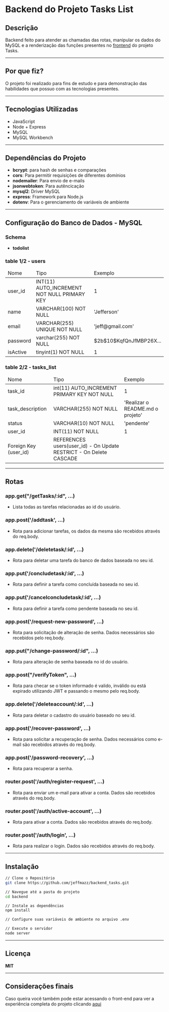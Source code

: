 # Backend do Projeto Tasks List

## Descrição
Backend feito para atender as chamadas das rotas, manipular os dados do MySQL e a renderização das funções presentes no [frontend](https://github.com/jeffmazz/frontend_tasks) do projeto Tasks.

---

## Por que fiz?
O projeto foi realizado para fins de estudo e para demonstração das habilidades que possuo com as tecnologias presentes.

---

## Tecnologias Utilizadas
- JavaScript
- Node + Express
- MySQL
- MySQL Workbench

---

## Dependências do Projeto
- **bcrypt**: para hash de senhas e comparações
- **cors**: Para permitir requisições de diferentes domínios
- **nodemailer**: Para envio de e-mails
- **jsonwebtoken**: Para autêncicação
- **mysql2**: Driver MySQL
- **express**: Framework para Node.js
- **dotenv**: Para o gerenciamento de variáveis de ambiente

---

## Configuração do Banco de Dados - MySQL

### Schema
- **todolist**

### table 1/2 - **users**

<table>
	<thead>
		<tr>
  			<td> Nome </td>
  			<td> Tipo </td>
  			<td> Exemplo </td>
		</tr>
  	</thead>
  	<tr>
  		<td> user_id </td>
    	<td> INT(11) AUTO_INCREMENT NOT NULL PRIMARY KEY </td>
    	<td> 1 </td>
  	</tr>
  	<tr>
  		<td> name </td>
    	<td> VARCHAR(100) NOT NULL </td>
    	<td> 'Jefferson' </td>
  	</tr>
  	<tr>
  		<td> email </td>
    	<td> VARCHAR(255) UNIQUE NOT NULL </td>
    	<td> 'jeff@gmail.com' </td>
  	</tr>
  	<tr>
  		<td> password </td>
    	<td> varchar(255) NOT NULL </td>
    	<td> $2b$10$KqfQnJfMBP26X... </td>
  	</tr>
  	<tr>
  		<td> isActive </td>
    	<td> tinyint(1) NOT NULL  </td>
    	<td> 1 </td>
  	</tr>
</table>

### table 2/2 - **tasks_list**

<table>
    <thead>
        <tr>
            <td> Nome </td>
            <td> Tipo </td>
            <td> Exemplo </td>
        </tr>
    </thead>
    <tr>
        <td> task_id </td>
        <td> int(11) AUTO_INCREMENT PRIMARY KEY NOT NULL</td>
        <td> 1 </td>
    </tr>
    <tr>
        <td> task_description  </td>
        <td> VARCHAR(255) NOT NULL </td>
        <td> 'Realizar o README.md o projeto'  </td>
    </tr>
    <tr>
        <td> status </td>
        <td> VARCHAR(10) NOT NULL </td>
        <td> 'pendente' </td>
    </tr>
    <tr>
        <td> user_id </td>
        <td> INT(11) NOT NULL </td>
        <td> 1 </td>
    </tr>
    <tr>
        <td> Foreign Key (user_id) </td>
        <td> REFERENCES users(user_id) - On Update RESTRICT - On Delete CASCADE </td>
        <td>  </td>
    </tr>
</table>

---

## Rotas

### app.get("/getTasks/:id", ...)
- Lista todas as tarefas relacionadas ao id do usuário.
### app.post('/addtask', ...)
- Rota para adicionar tarefas, os dados da mesma são recebidos através do req.body.
### app.delete('/deletetask/:id', ...)
- Rota para deletar uma tarefa do banco de dados baseada no seu id.
### app.put('/concludetask/:id', ...)
- Rota para definir a tarefa como concluída baseada no seu id.
### app.put('/cancelconcludetask/:id', ...)
- Rota para definir a tarefa como pendente baseada no seu id.
### app.post('/request-new-password', ...)
- Rota para solicitação de alteração de senha. Dados necessários são recebidos pelo req.body.
### app.put("/change-password/:id", ...)
- Rota para alteração de senha baseada no id do usuário.
### app.post("/verifyToken", ...)
- Rota para checar se o token informado é valido, inválido ou está expirado utilizando JWT e passando o mesmo pelo req.body.
### app.delete('/deleteaccount/:id', ...)
- Rota para deletar o cadastro do usuário baseado no seu id.
### app.post('/recover-password', ...)
- Rota para solicitar a recuperação de senha. Dados necessários como e-mail são recebidos através do req.body.
### app.post('/password-recovery', ...)
- Rota para recuperar a senha.

### router.post('/auth/register-request', ...)
- Rota para enviar um e-mail para ativar a conta. Dados são recebidos através do req.body.
### router.post('/auth/active-account', ...)
- Rota para ativar a conta. Dados são recebidos através do req.body.
### router.post('/auth/login', ...)
- Rota para realizar o login. Dados são recebidos através do req.body.

---

## Instalação

``` bash
// Clone o Repositório
git clone https://github.com/jeffmazz/backend_tasks.git

// Navegue até a pasta do projeto
cd backend

// Instale as dependências 
npm install

// Configure suas variáveis de ambiente no arquivo .env

// Execute o servidor
node server
```

---

## Licença
**MIT**

---

## Considerações finais
Caso queira você também pode estar acessando o front-end para ver a experiência completa do projeto clicando [aqui](https://github.com/jeffmazz/frontend_tasks)
